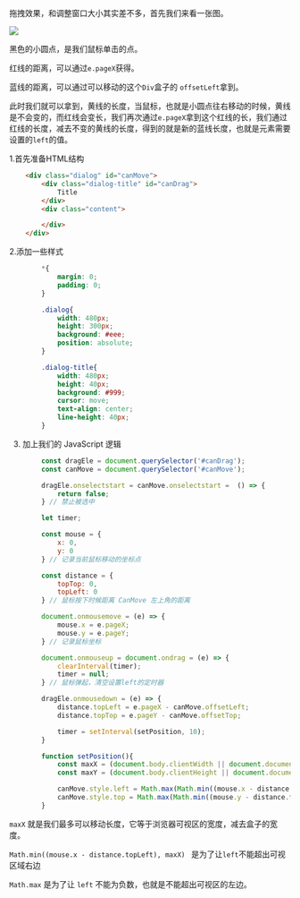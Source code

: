 拖拽效果，和调整窗口大小其实差不多，首先我们来看一张图。

![](https://dn-nwggkrtp.qbox.me/fa30e35a5d1d7dfe210a.png)

黑色的小圆点，是我们鼠标单击的点。

红线的距离，可以通过`e.pageX`获得。

蓝线的距离，可以通过可以移动的这个`Div`盒子的 `offsetLeft`拿到。

此时我们就可以拿到，黄线的长度，当鼠标，也就是小圆点往右移动的时候，黄线是不会变的，而红线会变长，我们再次通过`e.pageX`拿到这个红线的长，我们通过红线的长度，减去不变的黄线的长度，得到的就是新的蓝线长度，也就是元素需要设置的`left`的值。

1.首先准备HTML结构

```html
    <div class="dialog" id="canMove">
        <div class="dialog-title" id="canDrag">
            Title
        </div>
        <div class="content">

        </div>
    </div>
```

2.添加一些样式

```css
        *{
            margin: 0;
            padding: 0;
        }

        .dialog{
            width: 480px;
            height: 300px;
            background: #eee;
            position: absolute;
        }

        .dialog-title{
            width: 480px;
            height: 40px;
            background: #999;
            cursor: move;
            text-align: center;
            line-height: 40px;
        }
```

3. 加上我们的 JavaScript 逻辑

```js
        const dragEle = document.querySelector('#canDrag');
        const canMove = document.querySelector('#canMove');

        dragEle.onselectstart = canMove.onselectstart =  () => {
            return false;
        } // 禁止被选中

        let timer;

        const mouse = {
            x: 0,
            y: 0
        } // 记录当前鼠标移动的坐标点

        const distance = {
            topTop: 0,
            topLeft: 0
        } // 鼠标按下时候距离 CanMove 左上角的距离

        document.onmousemove = (e) => {
            mouse.x = e.pageX;
            mouse.y = e.pageY;
        } // 记录鼠标坐标

        document.onmouseup = document.ondrag = (e) => {
            clearInterval(timer);
            timer = null;
        } // 鼠标弹起，清空设置left的定时器

        dragEle.onmousedown = (e) => {
            distance.topLeft = e.pageX - canMove.offsetLeft;
            distance.topTop = e.pageY - canMove.offsetTop;

            timer = setInterval(setPosition, 10);
        }

        function setPosition(){
            const maxX = (document.body.clientWidth || document.documentElement.clientWidth) - canMove.offsetWidth;
            const maxY = (document.body.clientHeight || document.documentElement.clientHeight) - canMove.offsetHeight;

            canMove.style.left = Math.max(Math.min((mouse.x - distance.topLeft), maxX), 0) + 'px';
            canMove.style.top = Math.max(Math.min((mouse.y - distance.topTop), maxY), 0) + 'px'; 
        }
```

`maxX` 就是我们最多可以移动长度，它等于浏览器可视区的宽度，减去盒子的宽度。

`Math.min((mouse.x - distance.topLeft), maxX) ` 是为了让`left`不能超出可视区域右边

`Math.max` 是为了让 `left` 不能为负数，也就是不能超出可视区的左边。
